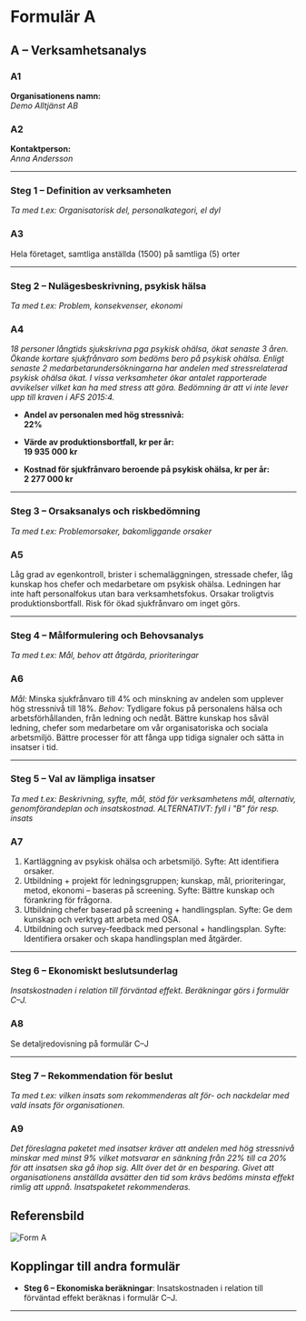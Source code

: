 # Formulär A

## A – Verksamhetsanalys

### A1
**Organisationens namn:**  
*Demo Alltjänst AB*

### A2
**Kontaktperson:**  
*Anna Andersson*

---

### Steg 1 – Definition av verksamheten
*Ta med t.ex: Organisatorisk del, personalkategori, el dyl*

### A3
Hela företaget, samtliga anställda (1500) på samtliga (5) orter

---

### Steg 2 – Nulägesbeskrivning, psykisk hälsa
*Ta med t.ex: Problem, konsekvenser, ekonomi*

### A4
*18 personer långtids sjukskrivna pga psykisk ohälsa, ökat senaste 3 åren. Ökande kortare sjukfrånvaro som bedöms bero på psykisk ohälsa. Enligt senaste 2 medarbetarundersökningarna har andelen med stressrelaterad psykisk ohälsa ökat. I vissa verksamheter ökar antalet rapporterade avvikelser vilket kan ha med stress att göra. Bedömning är att vi inte lever upp till kraven i AFS 2015:4.*

- **Andel av personalen med hög stressnivå:**  
  **22%**

- **Värde av produktionsbortfall, kr per år:**  
  **19 935 000 kr**

- **Kostnad för sjukfrånvaro beroende på psykisk ohälsa, kr per år:**  
  **2 277 000 kr**

---

### Steg 3 – Orsaksanalys och riskbedömning
*Ta med t.ex: Problemorsaker, bakomliggande orsaker*

### A5
Låg grad av egenkontroll, brister i schemaläggningen, stressade chefer, låg kunskap hos chefer och medarbetare om psykisk ohälsa. Ledningen har inte haft personalfokus utan bara verksamhetsfokus. Orsakar troligtvis produktionsbortfall. Risk för ökad sjukfrånvaro om inget görs.

---

### Steg 4 – Målformulering och Behovsanalys
*Ta med t.ex: Mål, behov att åtgärda, prioriteringar*

### A6
*Mål:* Minska sjukfrånvaro till 4% och minskning av andelen som upplever hög stressnivå till 18%. *Behov:* Tydligare fokus på personalens hälsa och arbetsförhållanden, från ledning och nedåt. Bättre kunskap hos såväl ledning, chefer som medarbetare om vår organisatoriska och sociala arbetsmiljö. Bättre processer för att fånga upp tidiga signaler och sätta in insatser i tid.

---

### Steg 5 – Val av lämpliga insatser
*Ta med t.ex: Beskrivning, syfte, mål, stöd för verksamhetens mål, alternativ, genomförandeplan och insatskostnad. ALTERNATIVT: fyll i "B" för resp. insats*

### A7
1. Kartläggning av psykisk ohälsa och arbetsmiljö. Syfte: Att identifiera orsaker.  
2. Utbildning + projekt för ledningsgruppen; kunskap, mål, prioriteringar, metod, ekonomi – baseras på screening. Syfte: Bättre kunskap och förankring för frågorna.  
3. Utbildning chefer baserad på screening + handlingsplan. Syfte: Ge dem kunskap och verktyg att arbeta med OSA.  
4. Utbildning och survey-feedback med personal + handlingsplan. Syfte: Identifiera orsaker och skapa handlingsplan med åtgärder.

---

### Steg 6 – Ekonomiskt beslutsunderlag
*Insatskostnaden i relation till förväntad effekt. Beräkningar görs i formulär C–J.*

### A8
Se detaljredovisning på formulär C–J

---

### Steg 7 – Rekommendation för beslut
*Ta med t.ex: vilken insats som rekommenderas alt för- och nackdelar med vald insats för organisationen.*

### A9
*Det föreslagna paketet med insatser kräver att andelen med hög stressnivå minskar med minst 9% vilket motsvarar en sänkning från 22% till ca 20% för att insatsen ska gå ihop sig. Allt över det är en besparing. Givet att organisationens anställda avsätter den tid som krävs bedöms minsta effekt rimlig att uppnå. Insatspaketet rekommenderas.*

## Referensbild
![Form A](../Pics/Form%20A.png)

## Kopplingar till andra formulär

- **Steg 6 – Ekonomiska beräkningar**: Insatskostnaden i relation till förväntad effekt beräknas i formulär C–J.

--- 